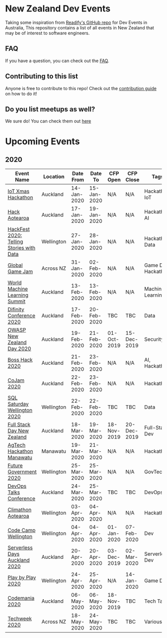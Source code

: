 # New Zealand Dev Events

Taking some inspiration from [Readify's GitHub repo](https://github.com/Readify/DevEvents) for Dev Events in Australia, This repository contains a list of all events in New Zealand that may be of interest to software engineers.

## FAQ

If you have a question, you can check out the [FAQ](https://github.com/willvelida/NZDevEvents/blob/master/FAQ.md).

## Contributing to this list

Anyone is free to contribute to this repo! Check out the [contribution guide](https://github.com/willvelida/NZDevEvents/blob/master/contributing.md) on how to do it!

## Do you list meetups as well?

We sure do! You can check them out [here](https://github.com/willvelida/NZDevEvents/blob/master/meetups.md)

# Upcoming Events

## 2020

| Event Name | Location | Date From | Date To | CFP Open | CFP Close | Tags |
| ---------- | -------- | --------- | ------- | -------- | --------- | ---- |
| [IoT Xmas Hackathon](https://www.eventbrite.co.nz/e/iot-xmas-hackathon-tickets-86885433671?aff=eand) | Auckland | 14-Jan-2020 | 15-Jan-2020 | N/A | N/A | Hackathon, IoT |
| [Hack Aotearoa](http://hackaotearoa.co.nz/?page_id=5) | Auckland | 17-Jan-2020 | 19-Jan-2020 | N/A | N/A | Hackathon, AI |
| [HackFest 2020: Telling Stories with Data](https://vuw.libcal.com/event/5223333) | Wellington | 27-Jan-2020 | 28-Jan-2020 | N/A | N/A | Hackathon, Data |
| [Global Game Jam](https://globalgamejam.org/) | Across NZ | 31-Jan-2020 | 02-Feb-2020 | N/A | N/A | Game Dev, Hackathon |
| [World Machine Learning Summit](https://www.eventbrite.com/e/world-machine-learning-summitauckland13-february-2020-tickets-83120324127?aff=ebdssbdestsearch) | Auckland | 13-Feb-2020 | 13-Feb-2020 | N/A | N/A | Machine Learning |
| [Difinity Conference 2020](https://difinity.co.nz/) | Auckland | 17-Feb-2020 | 20-Feb-2020 | TBC | TBC | Data |
| [OWASP New Zealand Day 2020](https://www.owasp.org/index.php/OWASP_New_Zealand_Day_2020) | Auckland | 19-Feb-2020 | 21-Feb-2020 | 01-Oct-2019 | 15-Dec-2019 | Security |
| [Boss Hack 2020](https://www.eventbrite.com.au/e/boss-hack-2020-tickets-88439678459?aff=Hackers) | Auckland | 21-Feb-2020 | 23-Feb-2020 | N/A | N/A | AI, Hackathon |
| [CoJam 2020](https://www.cojam.nz/?fbclid=IwAR3JYDlreFYXT2bcXMdFpkUiR4wjg43cg37oxfkxJ9vSYr_2e0UtAvbBhmE) | Auckland | 22-Feb-2020 | 23-Feb-2020 | N/A | N/A | Hackathon |
| [SQL Saturday Wellington 2020](https://www.sqlsaturday.com/922/EventHome.aspx) | Wellington | 22-Feb-2020 | 22-Feb-2020 | TBC| TBC | Data |
| [Full Stack Day New Zealand](https://2020.fullstackday.com/) | Auckland | 18-Mar-2020 | 19-Mar-2020 | 18-Nov-2019 | 20-Dec-2019 | Full-Stack Dev |
| [AgTech Hackathon Manawatu](https://www.agtechhackathon.co.nz/2020-info) | Manawatu | 19-Mar-2020 | 21-Mar-2020 | N/A | N/A | Hackathon |
| [Future Government 2020](https://nztech.org.nz/event/future-government-2020/) | Wellington | 25-Mar-2020 | 25-Mar-2020 | N/A | N/A | GovTech |
| [DevOps Talks Conference](https://devops.talksplus.com/nz/devops.html) | Auckland | 24-Mar-2020 | 25-Mar-2020 | TBC | TBC | DevOps |
| [Climathon Aotearoa](http://www.climathon.nz/_blog) | Wellington | 03-Apr-2020 | 04-Apr-2020 | N/A | N/A | Hackathon |
| [Code Camp Wellington](https://www.codecampwellington.nz/#sessions) | Wellington | 04-Apr-2020 | 04-Apr-2020 | 01-Jan-2020 | 07-Feb-2020 | Dev |
| [Serverless Days Auckland 2020](https://serverless.org.nz/) | Auckland | 20-Apr-2020 | 20-Apr-2020 | 03-Dec-2019 | 02-Mar-2020 | Serverless, Dev |
| [Play by Play 2020](https://playbyplay.co.nz/play-by-play-2020-speaker-submissions/) | Wellington | 24-Apr-2020 | 25-Apr-2020 | N/A | 14-Jan-2020 | Game Dev |
| [Codemania 2020](https://codemania.io/) | Auckland | 06-May-2020 | 06-May-2020 | 18-Nov-2019 | TBC | Tech Talks |
| [Techweek 2020](https://techweek.co.nz/) | Across NZ | 18-May-2020 | 24-May-2020 | TBC | TBC | Various | 